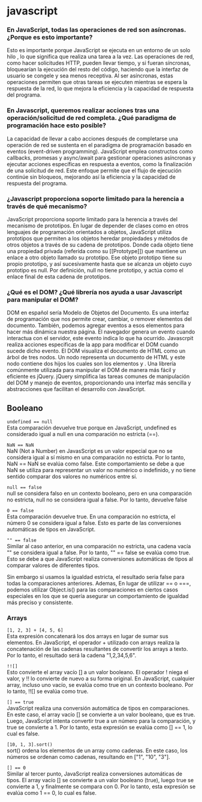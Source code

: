# javascript

### En JavaScript, todas las operaciones de red son asíncronas. ¿Porque es esto importante?

Esto es importante porque JavaScript se ejecuta en un entorno de un solo hilo , lo que significa que realiza una tarea a la vez. 
Las operaciones de red, como hacer solicitudes HTTP, pueden llevar tiempo, y si fueran síncronas, bloquearían la ejecución del resto del código, haciendo que la interfaz de usuario se congele y sea menos receptiva. Al ser asíncronas, estas operaciones permiten que otras tareas se ejecuten mientras se espera la respuesta de la red, lo que mejora la eficiencia y la capacidad de respuesta del programa.

### En Javascript, queremos realizar acciones tras una operación/solicitud de red completa. ¿Qué paradigma de programación hace esto posible?

La capacidad de llevar a cabo acciones después de completarse una operación de red se sustenta en el paradigma de programación basado en eventos (event-driven programming). JavaScript emplea constructos como callbacks, promesas y async/await para gestionar operaciones asíncronas y ejecutar acciones específicas en respuesta a eventos, como la finalización de una solicitud de red. Este enfoque permite que el flujo de ejecución continúe sin bloqueos, mejorando así la eficiencia y la capacidad de respuesta del programa.

### ¿Javascript proporciona soporte limitado para la herencia a través de qué mecanismo?

JavaScript proporciona soporte limitado para la herencia a través del mecanismo de prototipos. En lugar de depender de clases como en otros lenguajes de programación orientados a objetos, JavaScript utiliza prototipos que permiten a los objetos heredar propiedades y métodos de otros objetos a través de su cadena de prototipos. Donde cada objeto tiene una propiedad privada (referida como su [[Prototype]]) que mantiene un enlace a otro objeto llamado su prototipo. Ese objeto prototipo tiene su propio prototipo, y así sucesivamente hasta que se alcanza un objeto cuyo prototipo es null. Por definición, null no tiene prototipo, y actúa como el enlace final de esta cadena de prototipos.

### ¿Qué es el DOM? ¿Qué librería nos ayuda a usar Javascript para manipular el DOM?
DOM en español sería Modelo de Objetos del Documento. Es una interfaz de programación que nos permite crear, cambiar, o remover elementos del documento.
También, podemos agregar eventos a esos elementos para hacer más dinámica nuestra página. El navegador genera un evento cuando interactua con el servidor, este 
evento indica lo que ha ocurrido. Javascrpit realiza acciones especificas de la app para modificar el DOM cuando sucede dicho evento. 
El DOM visualiza el documento de HTML como un árbol de tres nodos. Un nodo representa un documento de HTML y este nodo contiene dos hijos los cuales
son los elementos <head> y <body>. 
Una librería comúnmente utilizada para manipular el DOM de manera más fácil y eficiente es jQuery. jQuery simplifica las tareas comunes de manipulación del DOM y manejo de eventos, proporcionando una interfaz más sencilla y abstracciones que facilitan el desarrollo con JavaScript.


## Booleano

`undefined == null` <br>
Esta comparación devuelve true porque en JavaScript, undefined es considerado igual a null en una comparación no estricta (==). 

`NaN == NaN` <br>
NaN (Not a Number) en JavasScript es un valor especial que no se considera igual a sí mismo en una comparación no estricta. Por lo tanto, NaN == NaN se evalúa como false. Este comportamiento se debe a que NaN se utiliza para representar un valor no numérico o indefinido, y no tiene sentido comparar dos valores no numéricos entre sí.

`null == false` <br>
null se considera falso en un contexto booleano, pero en una comparación no estricta, null no se considera igual a false. Por lo tanto, devuelve false

`0 == false` <br>
Esta comparación devuelve true. En una comparación no estricta, el número 0 se considera igual a false. Esto es parte de las conversiones automáticas de tipos en JavaScript.

`"" == false` <br>
Similar al caso anterior, en una comparación no estricta, una cadena vacía "" se considera igual a false. Por lo tanto, "" == false se evalúa como true. Esto se debe a que JavaScript realiza conversiones automáticas de tipos al comparar valores de diferentes tipos.

Sin embargo si usamos la igualdad estricta, el resultado seria false para todas la comparaciones anteriores.
Ademas, En lugar de utilizar == o ===, podemos utilizar Object.is() para las comparaciones en ciertos casos especiales en los que se quería asegurar un comportamiento de igualdad más preciso y consistente.

### Arrays

`[1, 2, 3] + [4, 5, 6]`  <br>
Esta expresión concatenará los dos arrays en lugar de sumar sus elementos. En JavaScript, el operador + utilizado con arrays realiza la concatenación de las cadenas resultantes de convertir los arrays a texto. Por lo tanto, el resultado será la cadena "1,2,34,5,6". 

`!![]`  <br>
Esto convierte el array vacío [] a un valor booleano. El operador ! niega el valor, y !! lo convierte de nuevo a su forma original. En JavaScript, cualquier array, incluso uno vacío, se evalúa como true en un contexto booleano. Por lo tanto, !![] se evalúa como true.

`[] == true` <br>
JavaScript realiza una conversión automática de tipos en comparaciones. En este caso, el array vacío [] se convierte a un valor booleano, que es true. Luego, JavaScript intenta convertir true a un número para la comparación, y true se convierte a 1. Por lo tanto, esta expresión se evalúa como [] == 1, lo cual es false.

`[10, 1, 3].sort()`  <br>
sort() ordena los elementos de un array como cadenas. En este caso, los números se ordenan como cadenas, resultando en ["1", "10", "3"].

`[] == 0` <br>
Similar al tercer punto, JavaScript realiza conversiones automáticas de tipos. El array vacío [] se convierte a un valor booleano (true), luego true se convierte a 1, y finalmente se compara con 0. Por lo tanto, esta expresión se evalúa como 1 == 0, lo cual es false.

